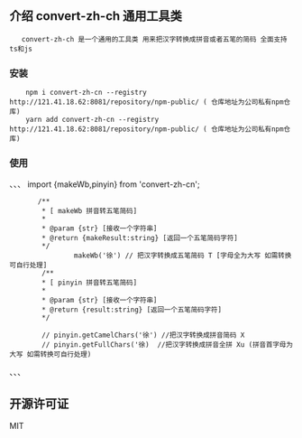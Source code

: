介绍 convert-zh-ch 通用工具类
-----------------------------

       convert-zh-ch 是一个通用的工具类 用来把汉字转换成拼音或者五笔的简码 全面支持ts和js 

### 安装

        npm i convert-zh-cn --registry http://121.41.18.62:8081/repository/npm-public/ ( 仓库地址为公司私有npm仓库)
        yarn add convert-zh-cn --registry http://121.41.18.62:8081/repository/npm-public/ ( 仓库地址为公司私有npm仓库)

### 使用

、、、 import {makeWb,pinyin} from 'convert-zh-cn';

           /**   
            * [ makeWb 拼音转五笔简码]    
            * 
            * @param {str} [接收一个字符串]  
            * @return {makeResult:string} [返回一个五笔简码字符]  
            */
                    makeWb('徐') // 把汉字转换成五笔简码 T [字母全为大写 如需转换可自行处理]  
            /**  
            * [ pinyin 拼音转五笔简码]   
            * 
            * @param {str} [接收一个字符串]  
            * @return {result:string} [返回一个五笔简码字符]   
            */

            // pinyin.getCamelChars('徐') //把汉字转换成拼音简码 X     
            // pinyin.getFullChars('徐)  //把汉字转换成拼音全拼 Xu (拼音首字母为大写 如需转换可自行处理)  

、、、

开源许可证
----------

MIT

